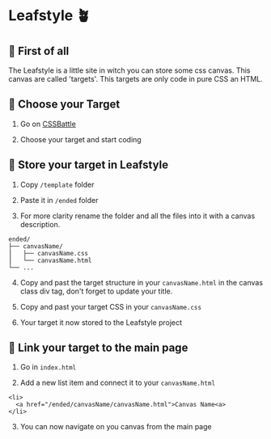 # Leafstyle 🪴

## 🤔 First of all

The Leafstyle is a little site in witch you can store some css canvas. This canvas are called 'targets'. This targets are only code in pure CSS an HTML.

## 🎲 Choose your Target

1. Go on [CSSBattle](https://cssbattle.dev/)

2. Choose your target and start coding

## 💾 Store your target in Leafstyle

1. Copy `/template` folder

2. Paste it in `/ended` folder

3. For more clarity rename the folder and all the files into it with a canvas description.

```
ended/
├── canvasName/
⎪   ├── canvasName.css
⎪   └── canvasName.html
└── ...
```

4. Copy and past the target structure in your `canvasName.html` in the canvas class div tag, don't forget to update your title.

5. Copy and past your target CSS in your `canvasName.css`

6. Your target it now stored to the Leafstyle project

## 🔗 Link your target to the main page

1. Go in `index.html`

2. Add a new list item and connect it to your `canvasName.html`

```
<li>
  <a href="/ended/canvasName/canvasName.html">Canvas Name<a>
</li>
```

3. You can now navigate on you canvas from the main page
